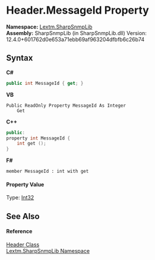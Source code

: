 # Header.MessageId Property 
 

**Namespace:**&nbsp;<a href="N_Lextm_SharpSnmpLib">Lextm.SharpSnmpLib</a><br />**Assembly:**&nbsp;SharpSnmpLib (in SharpSnmpLib.dll) Version: 12.4.0+601762d0e653a71ebb69af963204dfbfb6c26b74

## Syntax

**C#**<br />
``` C#
public int MessageId { get; }
```

**VB**<br />
``` VB
Public ReadOnly Property MessageId As Integer
	Get
```

**C++**<br />
``` C++
public:
property int MessageId {
	int get ();
}
```

**F#**<br />
``` F#
member MessageId : int with get

```


#### Property Value
Type: <a href="https://docs.microsoft.com/dotnet/api/system.int32" target="_blank" rel="noopener noreferrer">Int32</a>

## See Also


#### Reference
<a href="T_Lextm_SharpSnmpLib_Header">Header Class</a><br /><a href="N_Lextm_SharpSnmpLib">Lextm.SharpSnmpLib Namespace</a><br />